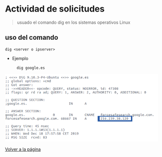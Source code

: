 # Actividad de solicitudes 

>usuado el comando dig en los sistemas operativos Linux

## uso del comando 
    dig <server o ipserver>
* Ejemplo

        dig google.es
        
![Ejemplo](ipserver.png)

[Volver a la página](README.md)
